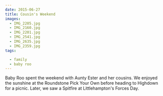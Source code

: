 ```yaml
---
date: 2015-06-27
title: Cousin's Weekend
images:
  - IMG_2205.jpg
  - IMG_2160.jpg
  - IMG_2201.jpg
  - IMG_2541.jpg
  - IMG_2635.jpg
  - IMG_2359.jpg
tags:

  - family
  - baby roo
---
```

Baby Roo spent the weekend with Aunty Ester and her cousins. We enjoyed the sunshine at the Roundstone Pick Your Own before heading to Highdown for a picnic. Later, we saw a Spitfire at Littlehampton's Forces Day.